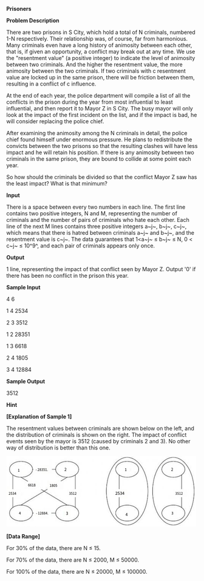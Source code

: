 **Prisoners**

**Problem Description**

There are two prisons in S City, which hold a total of N criminals, numbered 1-N respectively. Their relationship was, of course, far from harmonious. Many criminals even have a long history of animosity between each other, that is, if given an opportunity, a conflict may break out at any time. We use the "resentment value" (a positive integer) to indicate the level of animosity between two criminals. And the higher the resentment value, the more animosity between the two criminals. If two criminals with c resentment value are locked up in the same prison, there will be friction between them, resulting in a conflict of c influence.

At the end of each year, the police department will compile a list of all the conflicts in the prison during the year from most influential to least influential, and then report it to Mayor Z in S City. The busy mayor will only look at the impact of the first incident on the list, and if the impact is bad, he will consider replacing the police chief.

After examining the animosity among the N criminals in detail, the police chief found himself under enormous pressure. He plans to redistribute the convicts between the two prisons so that the resulting clashes will have less impact and he will retain his position. If there is any animosity between two criminals in the same prison, they are bound to collide at some point each year.

So how should the criminals be divided so that the conflict Mayor Z saw has the least impact? What is that minimum?

**Input**

There is a space between every two numbers in each line. The first line contains two positive integers, N and M, representing the number of criminals and the number of pairs of criminals who hate each other. Each line of the next M lines contains three positive integers a~j~, b~j~, c~j~, which means that there is hatred between criminals a~j~ and b~j~, and the resentment value is c~j~. The data guarantees that 1\<a~j~ ≤ b~j~ ≤ N, 0 \< c~j~ ≤ 10^9^, and each pair of criminals appears only once.

**Output**

1 line, representing the impact of that conflict seen by Mayor Z. Output '0' if there has been no conflict in the prison this year.

**Sample Input**

4 6

1 4 2534

2 3 3512

1 2 28351

1 3 6618

2 4 1805

3 4 12884

**Sample Output**

3512

**Hint**

**\[Explanation of Sample 1\]**

The resentment values between criminals are shown below on the left, and the distribution of criminals is shown on the right. The impact of conflict events seen by the mayor is 3512 (caused by criminals 2 and 3). No other way of distribution is better than this one.

![IMG<span data-type=](media/image1.jpeg)

**\[Data Range\]**

For 30% of the data, there are N ≤ 15.

For 70% of the data, there are N ≤ 2000, M ≤ 50000.

For 100% of the data, there are N ≤ 20000, M ≤ 100000.
